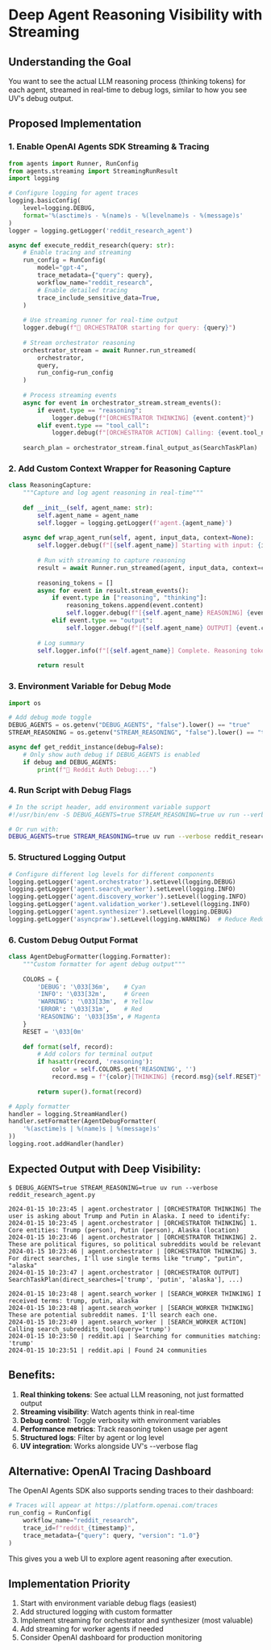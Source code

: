 # Deep Agent Reasoning Visibility with Streaming

## Understanding the Goal
You want to see the actual LLM reasoning process (thinking tokens) for each agent, streamed in real-time to debug logs, similar to how you see UV's debug output.

## Proposed Implementation

### 1. Enable OpenAI Agents SDK Streaming & Tracing
```python
from agents import Runner, RunConfig
from agents.streaming import StreamingRunResult
import logging

# Configure logging for agent traces
logging.basicConfig(
    level=logging.DEBUG,
    format='%(asctime)s - %(name)s - %(levelname)s - %(message)s'
)
logger = logging.getLogger('reddit_research_agent')

async def execute_reddit_research(query: str):
    # Enable tracing and streaming
    run_config = RunConfig(
        model="gpt-4",
        trace_metadata={"query": query},
        workflow_name="reddit_research",
        # Enable detailed tracing
        trace_include_sensitive_data=True,
    )
    
    # Use streaming runner for real-time output
    logger.debug(f"🎯 ORCHESTRATOR starting for query: {query}")
    
    # Stream orchestrator reasoning
    orchestrator_stream = await Runner.run_streamed(
        orchestrator, 
        query,
        run_config=run_config
    )
    
    # Process streaming events
    async for event in orchestrator_stream.stream_events():
        if event.type == "reasoning":
            logger.debug(f"[ORCHESTRATOR THINKING] {event.content}")
        elif event.type == "tool_call":
            logger.debug(f"[ORCHESTRATOR ACTION] Calling: {event.tool_name}")
    
    search_plan = orchestrator_stream.final_output_as(SearchTaskPlan)
```

### 2. Add Custom Context Wrapper for Reasoning Capture
```python
class ReasoningCapture:
    """Capture and log agent reasoning in real-time"""
    
    def __init__(self, agent_name: str):
        self.agent_name = agent_name
        self.logger = logging.getLogger(f'agent.{agent_name}')
    
    async def wrap_agent_run(self, agent, input_data, context=None):
        self.logger.debug(f"[{self.agent_name}] Starting with input: {input_data[:100]}...")
        
        # Run with streaming to capture reasoning
        result = await Runner.run_streamed(agent, input_data, context=context)
        
        reasoning_tokens = []
        async for event in result.stream_events():
            if event.type in ["reasoning", "thinking"]:
                reasoning_tokens.append(event.content)
                self.logger.debug(f"[{self.agent_name} REASONING] {event.content}")
            elif event.type == "output":
                self.logger.debug(f"[{self.agent_name} OUTPUT] {event.content[:200]}...")
        
        # Log summary
        self.logger.info(f"[{self.agent_name}] Complete. Reasoning tokens: {len(reasoning_tokens)}")
        
        return result
```

### 3. Environment Variable for Debug Mode
```python
import os

# Add debug mode toggle
DEBUG_AGENTS = os.getenv("DEBUG_AGENTS", "false").lower() == "true"
STREAM_REASONING = os.getenv("STREAM_REASONING", "false").lower() == "true"

async def get_reddit_instance(debug=False):
    # Only show auth debug if DEBUG_AGENTS is enabled
    if debug and DEBUG_AGENTS:
        print(f"🔐 Reddit Auth Debug:...")
```

### 4. Run Script with Debug Flags
```bash
# In the script header, add environment variable support
#!/usr/bin/env -S DEBUG_AGENTS=true STREAM_REASONING=true uv run --verbose --script

# Or run with:
DEBUG_AGENTS=true STREAM_REASONING=true uv run --verbose reddit_research_agent.py
```

### 5. Structured Logging Output
```python
# Configure different log levels for different components
logging.getLogger('agent.orchestrator').setLevel(logging.DEBUG)
logging.getLogger('agent.search_worker').setLevel(logging.INFO)
logging.getLogger('agent.discovery_worker').setLevel(logging.INFO)
logging.getLogger('agent.validation_worker').setLevel(logging.INFO)
logging.getLogger('agent.synthesizer').setLevel(logging.DEBUG)
logging.getLogger('asyncpraw').setLevel(logging.WARNING)  # Reduce Reddit noise
```

### 6. Custom Debug Output Format
```python
class AgentDebugFormatter(logging.Formatter):
    """Custom formatter for agent debug output"""
    
    COLORS = {
        'DEBUG': '\033[36m',    # Cyan
        'INFO': '\033[32m',     # Green
        'WARNING': '\033[33m',  # Yellow
        'ERROR': '\033[31m',    # Red
        'REASONING': '\033[35m', # Magenta
    }
    RESET = '\033[0m'
    
    def format(self, record):
        # Add colors for terminal output
        if hasattr(record, 'reasoning'):
            color = self.COLORS.get('REASONING', '')
            record.msg = f"{color}[THINKING] {record.msg}{self.RESET}"
        
        return super().format(record)

# Apply formatter
handler = logging.StreamHandler()
handler.setFormatter(AgentDebugFormatter(
    '%(asctime)s | %(name)s | %(message)s'
))
logging.root.addHandler(handler)
```

## Expected Output with Deep Visibility:
```
$ DEBUG_AGENTS=true STREAM_REASONING=true uv run --verbose reddit_research_agent.py

2024-01-15 10:23:45 | agent.orchestrator | [ORCHESTRATOR THINKING] The user is asking about Trump and Putin in Alaska. I need to identify:
2024-01-15 10:23:45 | agent.orchestrator | [ORCHESTRATOR THINKING] 1. Core entities: Trump (person), Putin (person), Alaska (location)
2024-01-15 10:23:46 | agent.orchestrator | [ORCHESTRATOR THINKING] 2. These are political figures, so political subreddits would be relevant
2024-01-15 10:23:46 | agent.orchestrator | [ORCHESTRATOR THINKING] 3. For direct searches, I'll use single terms like "trump", "putin", "alaska"
2024-01-15 10:23:47 | agent.orchestrator | [ORCHESTRATOR OUTPUT] SearchTaskPlan(direct_searches=['trump', 'putin', 'alaska'], ...)

2024-01-15 10:23:48 | agent.search_worker | [SEARCH_WORKER THINKING] I received terms: trump, putin, alaska
2024-01-15 10:23:48 | agent.search_worker | [SEARCH_WORKER THINKING] These are potential subreddit names. I'll search each one.
2024-01-15 10:23:49 | agent.search_worker | [SEARCH_WORKER ACTION] Calling search_subreddits_tool(query='trump')
2024-01-15 10:23:50 | reddit.api | Searching for communities matching: 'trump'
2024-01-15 10:23:51 | reddit.api | Found 24 communities
```

## Benefits:
1. **Real thinking tokens**: See actual LLM reasoning, not just formatted output
2. **Streaming visibility**: Watch agents think in real-time
3. **Debug control**: Toggle verbosity with environment variables
4. **Performance metrics**: Track reasoning token usage per agent
5. **Structured logs**: Filter by agent or log level
6. **UV integration**: Works alongside UV's --verbose flag

## Alternative: OpenAI Tracing Dashboard
The OpenAI Agents SDK also supports sending traces to their dashboard:
```python
# Traces will appear at https://platform.openai.com/traces
run_config = RunConfig(
    workflow_name="reddit_research",
    trace_id=f"reddit_{timestamp}",
    trace_metadata={"query": query, "version": "1.0"}
)
```

This gives you a web UI to explore agent reasoning after execution.

## Implementation Priority
1. Start with environment variable debug flags (easiest)
2. Add structured logging with custom formatter
3. Implement streaming for orchestrator and synthesizer (most valuable)
4. Add streaming for worker agents if needed
5. Consider OpenAI dashboard for production monitoring
